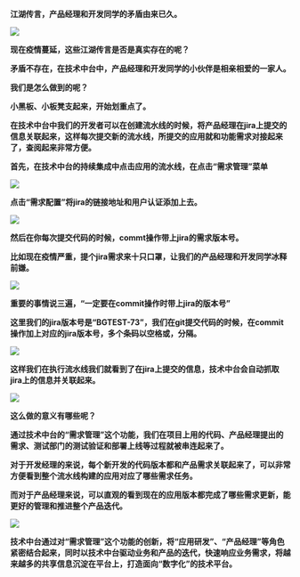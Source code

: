 **江湖传言，产品经理和开发同学的矛盾由来已久。**

![](/articles/cloud/5-/media/f299bd4afbd776b417c31c3842d2226a.png)

**现在疫情蔓延，这些江湖传言是否是真实存在的呢？**

**矛盾不存在，在技术中台中，产品经理和开发同学的小伙伴是相亲相爱的一家人。**

**我们是怎么做到的呢？**

**小黑板、小板凳支起来，开始划重点了。**

**在技术中台中我们的开发者可以在创建流水线的时候，将产品经理在jira上提交的信息关联起来，这样每次提交新的流水线，所提交的应用就和功能需求对接起来了，查阅起来非常方便。**

**首先，在技术中台的持续集成中点击应用的流水线，在点击“需求管理”菜单**

![](/articles/cloud/5-/media/dc4d29addc6b8a489a6a93aac82210f0.png)

**点击“需求配置”将jira的链接地址和用户认证添加上去。**

![](/articles/cloud/5-/media/55e845a5327744a98ad9fdd16cf8af02.png)

**然后在你每次提交代码的时候，commt操作带上jira的需求版本号。**

**比如现在疫情严重，提个jira需求来十只口罩，让我们的产品经理和开发同学冰释前嫌。**

![](/articles/cloud/5-/media/c76df2de95ad815cef6d7ebc62b7c823.png)

**重要的事情说三遍，“一定要在commit操作时带上jira的版本号”**

**这里我们的jira版本号是“BGTEST-73”，我们在git提交代码的时候，在commit操作加上对应的jira版本号，多个条码以空格或，分隔。**

![](/articles/cloud/5-/media/c222c1babcf70a7369dd665636080c01.png)

**这样我们在执行流水线我们就看到了在jira上提交的信息，技术中台会自动抓取jira上的信息并关联起来。**

![](/articles/cloud/5-/media/bcf0608819079c23e3887052f3d933bf.png)

**这么做的意义有哪些呢？**

**通过技术中台的“需求管理”这个功能，我们在项目上用的代码、产品经理提出的需求、测试部门的测试验证和部署上线等过程就被串连起来了。**

**对于开发经理的来说，每个新开发的代码版本都和产品需求关联起来了，可以非常方便看到整个流水线构建的应用对应了哪些需求任务。**

**而对于产品经理来说，可以直观的看到现在的应用版本都完成了哪些需求更新，能更好的管理和推进整个产品迭代。**

![](/articles/cloud/5-/media/0a338b9c63fe6147283ede508bc656db.jpg)

**技术中台通过对“需求管理”这个功能的创新，将“应用研发”、“产品经理”等角色紧密结合起来，同时以技术中台驱动业务和产品的迭代，快速响应业务需求，将越来越多的共享信息沉淀在平台上，打造面向“数字化”的技术平台。**

